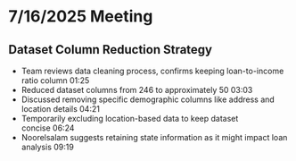 # 7/16/2025 Meeting

## Dataset Column Reduction Strategy

- Team reviews data cleaning process, confirms keeping loan-to-income ratio
 column 01:25
- Reduced dataset columns from 246 to approximately 50 03:03
- Discussed removing specific demographic columns like address and location
 details 04:21
- Temporarily excluding location-based data to keep dataset concise 06:24
- Noorelsalam suggests retaining state information as it might impact loan
 analysis 09:19
